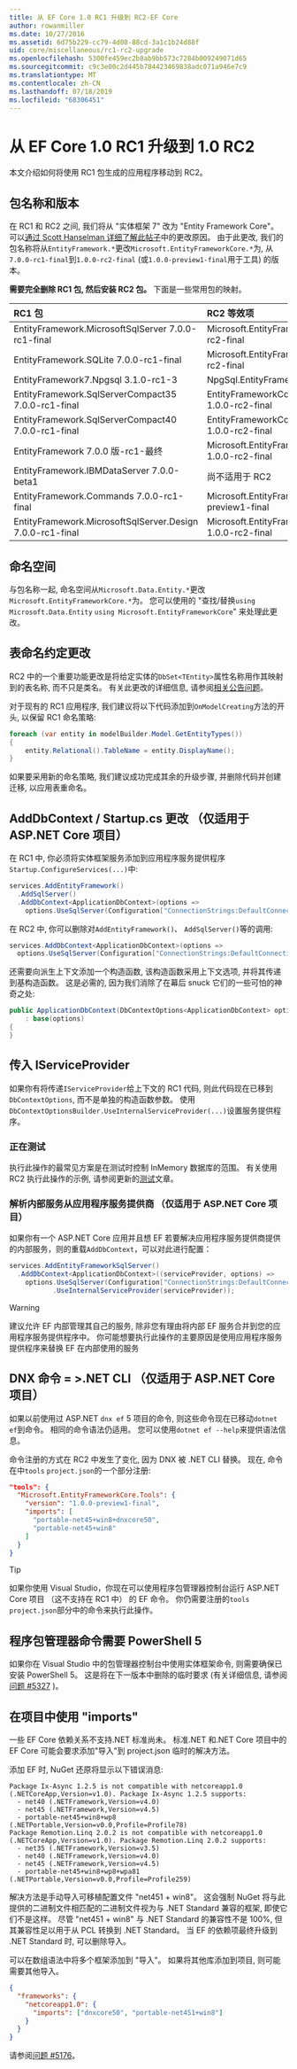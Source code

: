 ```yaml
---
title: 从 EF Core 1.0 RC1 升级到 RC2-EF Core
author: rowanmiller
ms.date: 10/27/2016
ms.assetid: 6d75b229-cc79-4d08-88cd-3a1c1b24d88f
uid: core/miscellaneous/rc1-rc2-upgrade
ms.openlocfilehash: 5300fe459ec2b8ab9bb573c7284b009249071d65
ms.sourcegitcommit: c9c3e00c2d445b784423469838adc071a946e7c9
ms.translationtype: MT
ms.contentlocale: zh-CN
ms.lasthandoff: 07/18/2019
ms.locfileid: "68306451"
---
```

# <a name="upgrading-from-ef-core-10-rc1-to-10-rc2"></a>从 EF Core 1.0 RC1 升级到 1.0 RC2

本文介绍如何将使用 RC1 包生成的应用程序移动到 RC2。

## <a name="package-names-and-versions"></a>包名称和版本

在 RC1 和 RC2 之间, 我们将从 "实体框架 7" 改为 "Entity Framework Core"。 可以[通过 Scott Hanselman 详细了解此帖子](http://www.hanselman.com/blog/ASPNET5IsDeadIntroducingASPNETCore10AndNETCore10.aspx)中的更改原因。 由于此更改, 我们的包名称将从`EntityFramework.*`更改`Microsoft.EntityFrameworkCore.*`为, 从`7.0.0-rc1-final`到`1.0.0-rc2-final` (或`1.0.0-preview1-final`用于工具) 的版本。

**需要完全删除 RC1 包, 然后安装 RC2 包。** 下面是一些常用包的映射。

| RC1 包                                               | RC2 等效项                                                       |
|:----------------------------------------------------------|:---------------------------------------------------------------------|
| EntityFramework.MicrosoftSqlServer        7.0.0-rc1-final | Microsoft.EntityFrameworkCore.SqlServer         1.0.0-rc2-final      |
| EntityFramework.SQLite                    7.0.0-rc1-final | Microsoft.EntityFrameworkCore.Sqlite            1.0.0-rc2-final      |
| EntityFramework7.Npgsql                   3.1.0-rc1-3     | NpgSql.EntityFrameworkCore.Postgres             <to be advised>      |
| EntityFramework.SqlServerCompact35        7.0.0-rc1-final | EntityFrameworkCore.SqlServerCompact35          1.0.0-rc2-final      |
| EntityFramework.SqlServerCompact40        7.0.0-rc1-final | EntityFrameworkCore.SqlServerCompact40          1.0.0-rc2-final      |
| EntityFramework 7.0.0 版-rc1-最终 | Microsoft.EntityFrameworkCore.InMemory          1.0.0-rc2-final      |
| EntityFramework.IBMDataServer             7.0.0-beta1     | 尚不适用于 RC2                                            |
| EntityFramework.Commands                  7.0.0-rc1-final | Microsoft.EntityFrameworkCore.Tools             1.0.0-preview1-final |
| EntityFramework.MicrosoftSqlServer.Design 7.0.0-rc1-final | Microsoft.EntityFrameworkCore.SqlServer.Design  1.0.0-rc2-final      |

## <a name="namespaces"></a>命名空间

与包名称一起, 命名空间从`Microsoft.Data.Entity.*`更改`Microsoft.EntityFrameworkCore.*`为。 您可以使用的 "查找/替换`using Microsoft.Data.Entity` `using Microsoft.EntityFrameworkCore`" 来处理此更改。

## <a name="table-naming-convention-changes"></a>表命名约定更改

RC2 中的一个重要功能更改是将给定实体的`DbSet<TEntity>`属性名称用作其映射到的表名称, 而不只是类名。 有关此更改的详细信息, 请参阅[相关公告问题](https://github.com/aspnet/Announcements/issues/167)。

对于现有的 RC1 应用程序, 我们建议将以下代码添加到`OnModelCreating`方法的开头, 以保留 RC1 命名策略:

``` csharp
foreach (var entity in modelBuilder.Model.GetEntityTypes())
{
    entity.Relational().TableName = entity.DisplayName();
}
```

如果要采用新的命名策略, 我们建议成功完成其余的升级步骤, 并删除代码并创建迁移, 以应用表重命名。

## <a name="adddbcontext--startupcs-changes-aspnet-core-projects-only"></a>AddDbContext / Startup.cs 更改 （仅适用于 ASP.NET Core 项目）

在 RC1 中, 你必须将实体框架服务添加到应用程序服务提供程序`Startup.ConfigureServices(...)`中:

``` csharp
services.AddEntityFramework()
  .AddSqlServer()
  .AddDbContext<ApplicationDbContext>(options =>
    options.UseSqlServer(Configuration["ConnectionStrings:DefaultConnection"]));
```

在 RC2 中, 你可以删除对`AddEntityFramework()`、 `AddSqlServer()`等的调用:

``` csharp
services.AddDbContext<ApplicationDbContext>(options =>
  options.UseSqlServer(Configuration["ConnectionStrings:DefaultConnection"]));
```

还需要向派生上下文添加一个构造函数, 该构造函数采用上下文选项, 并将其传递到基构造函数。 这是必需的, 因为我们消除了在幕后 snuck 它们的一些可怕的神奇之处:

``` csharp
public ApplicationDbContext(DbContextOptions<ApplicationDbContext> options)
    : base(options)
{
}
```

## <a name="passing-in-an-iserviceprovider"></a>传入 IServiceProvider

如果你有将传递`IServiceProvider`给上下文的 RC1 代码, 则此代码现在已移到`DbContextOptions`, 而不是单独的构造函数参数。 使用`DbContextOptionsBuilder.UseInternalServiceProvider(...)`设置服务提供程序。

### <a name="testing"></a>正在测试

执行此操作的最常见方案是在测试时控制 InMemory 数据库的范围。 有关使用 RC2 执行此操作的示例, 请参阅更新的[测试](testing/index.md)文章。

### <a name="resolving-internal-services-from-application-service-provider-aspnet-core-projects-only"></a>解析内部服务从应用程序服务提供商 （仅适用于 ASP.NET Core 项目）

如果你有一个 ASP.NET Core 应用并且想 EF 若要解决应用程序服务提供商提供的内部服务，则的重载`AddDbContext`，可以对此进行配置：

``` csharp
services.AddEntityFrameworkSqlServer()
  .AddDbContext<ApplicationDbContext>((serviceProvider, options) =>
    options.UseSqlServer(Configuration["ConnectionStrings:DefaultConnection"])
           .UseInternalServiceProvider(serviceProvider));
```

> [!WARNING]  
> 建议允许 EF 内部管理其自己的服务, 除非您有理由将内部 EF 服务合并到您的应用程序服务提供程序中。 你可能想要执行此操作的主要原因是使用应用程序服务提供程序来替换 EF 在内部使用的服务

## <a name="dnx-commands--net-cli-aspnet-core-projects-only"></a>DNX 命令 = >.NET CLI （仅适用于 ASP.NET Core 项目）

如果以前使用过 ASP.NET `dnx ef` 5 项目的命令, 则这些命令现在已移动`dotnet ef`到命令。 相同的命令语法仍适用。 您可以使用`dotnet ef --help`来提供语法信息。

命令注册的方式在 RC2 中发生了变化, 因为 DNX 被 .NET CLI 替换。 现在, 命令在中`tools` `project.json`的一个部分注册:

``` json
"tools": {
  "Microsoft.EntityFrameworkCore.Tools": {
    "version": "1.0.0-preview1-final",
    "imports": [
      "portable-net45+win8+dnxcore50",
      "portable-net45+win8"
    ]
  }
}
```

> [!TIP]  
> 如果你使用 Visual Studio，你现在可以使用程序包管理器控制台运行 ASP.NET Core 项目 （这不支持在 RC1 中） 的 EF 命令。 你仍需要注册的`tools` `project.json`部分中的命令来执行此操作。

## <a name="package-manager-commands-require-powershell-5"></a>程序包管理器命令需要 PowerShell 5

如果你在 Visual Studio 中的包管理器控制台中使用实体框架命令, 则需要确保已安装 PowerShell 5。 这是将在下一版本中删除的临时要求 (有关详细信息, 请参阅[问题 #5327](https://github.com/aspnet/EntityFramework/issues/5327) )。

## <a name="using-imports-in-projectjson"></a>在项目中使用 "imports"

一些 EF Core 依赖关系不支持.NET 标准尚未。 标准.NET 和.NET Core 项目中的 EF Core 可能会要求添加"导入"到 project.json 临时的解决方法。

添加 EF 时, NuGet 还原将显示以下错误消息:

``` Console
Package Ix-Async 1.2.5 is not compatible with netcoreapp1.0 (.NETCoreApp,Version=v1.0). Package Ix-Async 1.2.5 supports:
  - net40 (.NETFramework,Version=v4.0)
  - net45 (.NETFramework,Version=v4.5)
  - portable-net45+win8+wp8 (.NETPortable,Version=v0.0,Profile=Profile78)
Package Remotion.Linq 2.0.2 is not compatible with netcoreapp1.0 (.NETCoreApp,Version=v1.0). Package Remotion.Linq 2.0.2 supports:
  - net35 (.NETFramework,Version=v3.5)
  - net40 (.NETFramework,Version=v4.0)
  - net45 (.NETFramework,Version=v4.5)
  - portable-net45+win8+wp8+wpa81 (.NETPortable,Version=v0.0,Profile=Profile259)
```

解决方法是手动导入可移植配置文件 "net451 + win8"。 这会强制 NuGet 将与此提供的二进制文件相匹配的二进制文件视为与 .NET Standard 兼容的框架, 即使它们不是这样。 尽管 "net451 + win8" 与 .NET Standard 的兼容性不是 100%, 但其兼容性足以用于从 PCL 转换到 .NET Standard。 当 EF 的依赖项最终升级到 .NET Standard 时, 可以删除导入。

可以在数组语法中将多个框架添加到 "导入"。 如果将其他库添加到项目, 则可能需要其他导入。

``` json
{
  "frameworks": {
    "netcoreapp1.0": {
      "imports": ["dnxcore50", "portable-net451+win8"]
    }
  }
}
```

请参阅[问题 #5176](https://github.com/aspnet/EntityFramework/issues/5176)。
